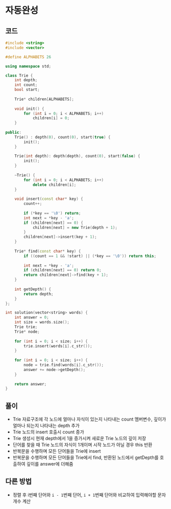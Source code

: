 # 자동완성

## 코드
```cpp
#include <string>
#include <vector>

#define ALPHABETS 26

using namespace std;

class Trie {
    int depth;
    int count;
    bool start;
    
    Trie* children[ALPHABETS];
    
    void init() {
        for (int i = 0; i < ALPHABETS; i++)
            children[i] = 0;
    }
    
public:
    Trie() : depth(0), count(0), start(true) {
        init();
    }
    
    Trie(int depth): depth(depth), count(0), start(false) {
        init();
    }
    
    ~Trie() {
        for (int i = 0; i < ALPHABETS; i++)
            delete children[i];
    }
    
    void insert(const char* key) {
        count++;
        
        if (*key == '\0') return;
        int next = *key - 'a';
        if (children[next] == 0) {
            children[next] = new Trie(depth + 1);
        }
        children[next]->insert(key + 1);
    }
    
    Trie* find(const char* key) {
        if ((count == 1 && !start) || (*key == '\0')) return this;
        
        int next = *key - 'a';
        if (children[next] == 0) return 0;
        return children[next]->find(key + 1);
    }
    
    int getDepth() {
        return depth;
    }
};

int solution(vector<string> words) {
    int answer = 0;
    int size = words.size();
    Trie trie;
    Trie* node;
    
    for (int i = 0; i < size; i++) {
        trie.insert(words[i].c_str());
    }
    
    for (int i = 0; i < size; i++) {
        node = trie.find(words[i].c_str());
        answer += node->getDepth();
    }
    
    return answer;
}
```

## 풀이
- Trie 자료구조에 각 노드에 얼마나 자식이 있는지 나타내는 count 멤버변수, 깊이가 얼마나 되는지 나타내는 depth 추가
- Trie 노드의 insert 호출시 count 증가
- Trie 생성시 현재 depth에서 1을 증가시켜 새로운 Trie 노드의 깊이 저장
- 단어를 찾을 때 Trie 노드의 자식이 1개이며 시작 노드가 아닐 경우 this 반환
- 반복문을 수행하며 모든 단어들을 Trie에 insert
- 반복문을 수행하며 모든 단어들을 Trie에서 find, 반환된 노드에서 getDepth를 호출하여 깊이를 answer에 더해줌

## 다른 방법
- 정렬 후 i번째 단어와 `i - 1`번째 단어, `i + 1`번째 단어와 비교하여 입력해야할 문자 개수 계산